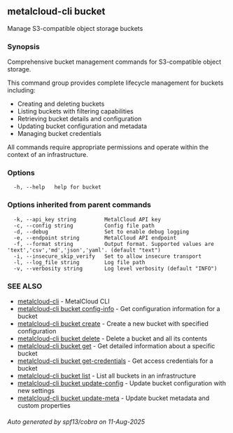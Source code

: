 ## metalcloud-cli bucket

Manage S3-compatible object storage buckets

### Synopsis

Comprehensive bucket management commands for S3-compatible object storage.

This command group provides complete lifecycle management for buckets including:
- Creating and deleting buckets
- Listing buckets with filtering capabilities
- Retrieving bucket details and configuration
- Updating bucket configuration and metadata
- Managing bucket credentials

All commands require appropriate permissions and operate within the context of an infrastructure.

### Options

```
  -h, --help   help for bucket
```

### Options inherited from parent commands

```
  -k, --api_key string         MetalCloud API key
  -c, --config string          Config file path
  -d, --debug                  Set to enable debug logging
  -e, --endpoint string        MetalCloud API endpoint
  -f, --format string          Output format. Supported values are 'text','csv','md','json','yaml'. (default "text")
  -i, --insecure_skip_verify   Set to allow insecure transport
  -l, --log_file string        Log file path
  -v, --verbosity string       Log level verbosity (default "INFO")
```

### SEE ALSO

* [metalcloud-cli](metalcloud-cli.md)	 - MetalCloud CLI
* [metalcloud-cli bucket config-info](metalcloud-cli_bucket_config-info.md)	 - Get configuration information for a bucket
* [metalcloud-cli bucket create](metalcloud-cli_bucket_create.md)	 - Create a new bucket with specified configuration
* [metalcloud-cli bucket delete](metalcloud-cli_bucket_delete.md)	 - Delete a bucket and all its contents
* [metalcloud-cli bucket get](metalcloud-cli_bucket_get.md)	 - Get detailed information about a specific bucket
* [metalcloud-cli bucket get-credentials](metalcloud-cli_bucket_get-credentials.md)	 - Get access credentials for a bucket
* [metalcloud-cli bucket list](metalcloud-cli_bucket_list.md)	 - List all buckets in an infrastructure
* [metalcloud-cli bucket update-config](metalcloud-cli_bucket_update-config.md)	 - Update bucket configuration with new settings
* [metalcloud-cli bucket update-meta](metalcloud-cli_bucket_update-meta.md)	 - Update bucket metadata and custom properties

###### Auto generated by spf13/cobra on 11-Aug-2025
